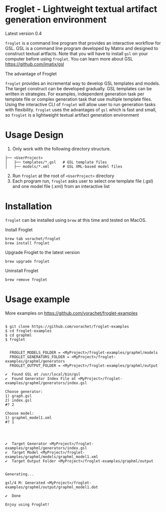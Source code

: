 # Froglet - Lightweight textual artifact generation environment

Latest version 0.4


```froglet``` is a command line program that provides an interactive workflow for GSL. GSL is a command line program developed by Matrix and designed to construct textual artfacts. Note that you will have to install ```gsl``` on your computer before using ```froglet```. You can learn more about GSL https://github.com/imatix/gsl 

The advantage of Froglet

```froglet``` provides an incremental way to develop GSL templates and models. The target construct can be developed gradually. GSL templates can be written in strategies. For examples, independent generation task per template file or complex generation task that use multiple template files. Using the interactive CLI of ```froglet``` will allow user to run generation tasks with flexibility.  ```froglet``` uses the advantages of ```gsl``` which is fast and small, so  ```froglet``` is a lightweight textual artifact generation environment  

# Usage Design 

1. Only work with the following directory structure. 
```
├── <UserProject>
│   ├── templates/*.gsl   # GSL template files
│   ├── models/*.xml      # GSL XML-based model files
```
2. Run ```froglet``` at the root of ```<UserProject>``` directory
3. Each program run, ```froglet``` asks user to select one template file (.gsl) and one model file (.xml) from an interactive list


# Installation 

```froglet``` can be installed using ```brew``` at this time and tested on MacOS.

Install Froglet 

```
brew tab vorachet/froglet
brew install froglet
```

Upgrade Froglet to the latest version

```
brew upgrade froglet
```

Uninstall Froglet 

```
brew remove froglet
```

# Usage example

More examples on https://github.com/vorachet/froglet-examples

```

$ git clone https://github.com/vorachet/froglet-examples
$ cd froglet-examples
$ cd graphml
$ froglet


  FROGLET_MODELS_FOLDER = <MyProject>/froglet-examples/graphml/models
  FROGLET_GENERATORS_FOLDER = <MyProject>/froglet-examples/graphml/generators
  FROGLET_OUTPUT_FOLDER = <MyProject>/froglet-examples/graphml/output

✔  Found GSL at /usr/local/bin/gsl
✔  Found Generator Index File at <MyProject>/froglet-examples/graphml/generators/index.gsl

Choose generator:
1) graph.gsl
2) index.gsl
#? 2

Choose model:
1) graphml_model1.xml
#? 1




✔  Target Generator <MyProject>/froglet-examples/graphml/generators/index.gsl
✔  Target Model <MyProject>/froglet-examples/graphml/models/graphml_model1.xml
✔  Target Output Folder <MyProject>/froglet-examples/graphml/output


Generating...

gsl/4 M: Generated <MyProject>/froglet-examples/graphml/output/graphml_model1.dot

✔  Done

Enjoy using Froglet! 

```